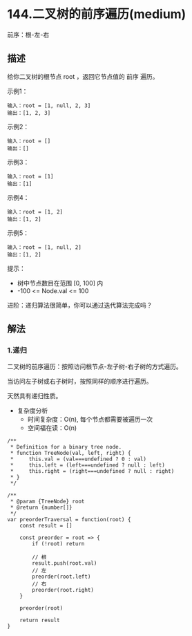 # 144.二叉树的前序遍历(medium)

前序：根-左-右

## 描述

给你二叉树的根节点 root ，返回它节点值的 前序 遍历。

示例1：
```
输入：root = [1, null, 2, 3]
输出：[1, 2, 3]
```

示例2：
```
输入：root = []
输出：[]
```

示例3：
```
输入：root = [1]
输出：[1]
```

示例4：
```
输入：root = [1, 2]
输出：[1, 2]
```

示例5：
```
输入：root = [1, null, 2]
输出：[1, 2]
```

提示：
+ 树中节点数目在范围 [0, 100] 内
+ -100 <= Node.val <= 100

进阶：递归算法很简单，你可以通过迭代算法完成吗？


## 解法

### 1.递归

二叉树的前序遍历：按照访问根节点-左子树-右子树的方式遍历。

当访问左子树或右子树时，按照同样的顺序进行遍历。

天然具有递归性质。

+ 复杂度分析
  - 时间复杂度：O(n), 每个节点都需要被遍历一次
  - 空间福在读：O(n)

```
/**
 * Definition for a binary tree node.
 * function TreeNode(val, left, right) {
 *     this.val = (val===undefined ? 0 : val)
 *     this.left = (left===undefined ? null : left)
 *     this.right = (right===undefined ? null : right)
 * }
 */

/**
 * @param {TreeNode} root
 * @return {number[]}
 */
var preorderTraversal = function(root) {
    const result = []

    const preorder = root => {
        if (!root) return

        // 根
        result.push(root.val)
        // 左
        preorder(root.left)
        // 右
        preorder(root.right)
    }

    preorder(root)

    return result
}
```
